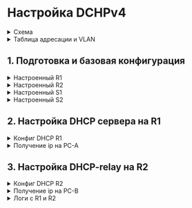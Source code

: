 # Настройка DCHPv4


<details> <summary>Схема</summary>
  
![изображение](https://user-images.githubusercontent.com/80280218/116880159-58010d80-ac2a-11eb-8fc2-fb5dee483897.png)
  
</details>

<details> <summary>Таблица адресации и VLAN</summary>
  
Подсеть A: 192.168.1.0/26 255.255.255.192 62 хоста  
Подсеть B: 192.168.1.64/27 255.255.255.224 30 хостов  
Подсеть C: 192.168.1.96/28 255.255.255.240 14 хостов  

| Device | Interface | IP Address   | Subnet Mask     | Default Gateway |
| ------ | --------- | ------------ | --------------- | --------------- |
| R1     | E0/0      | 10.0.0.1     | 255.255.255.252 | N/A             |
| R1     | E0/1      | N/A          | N/A             | N/A             |
| R1     | E0/1.100  | 192.168.1.1  | 255.255.255.192 | N/A             |
| R1     | E0/1.200  | 192.168.1.65 | 255.255.255.224 | N/A             |
| R1     | E0/1.1000 |              |                 | N/A             |
| R2     | E0/0      | 10.0.0.2     | 255.255.255.252 | N/A             |
| R2     | E0/1      | 192.168.1.97 | 255.255.255.240 | N/A             |
| S1     | VLAN 200  | 192.168.1.66 | 255.255.255.224 | 192.168.1.65    |
| S2     | VLAN 1    | 192.168.1.98 | 255.255.255.240 | 192.168.1.97    |
| PC-A   | NIC       | DHCP         | DHCP            | DHCP            |
| PC-B   | NIC       | DHCP         | DHCP            | DHCP            |

| VLAN | Name        | Interface Assigned |
| ---- | ----------- | ------------------ |
| 1    | N/A         | S2: E0/1           |
| 100  | Clients     | S1: E0/1           |
| 200  | Management  | S1: VLAN 200       |
| 999  | Parking_Lot | S1: E0/2-3         |
| 1000 | Native      | N/A                |
  
</details>


## 1. Подготовка и базовая конфигурация


<details> <summary>Настроенный R1</summary>

```
R1#show ip int br
Interface                  IP-Address      OK? Method Status                Protocol
Ethernet0/0                10.0.0.1        YES manual up                    up
Ethernet0/1                unassigned      YES unset  up                    up
Ethernet0/1.100            192.168.1.1     YES manual up                    up
Ethernet0/1.200            192.168.1.65    YES manual up                    up
Ethernet0/2                unassigned      YES unset  administratively down down
Ethernet0/3                unassigned      YES unset  administratively down down
R1#ping 10.0.0.2
Type escape sequence to abort.
Sending 5, 100-byte ICMP Echos to 10.0.0.2, timeout is 2 seconds:
!!!!!
Success rate is 100 percent (5/5), round-trip min/avg/max = 1/1/1 ms
```

</details>

<details> <summary>Настроенный R2</summary>
  
```
R2#sh ip int br
Interface                  IP-Address      OK? Method Status                Protocol
Ethernet0/0                10.0.0.2        YES manual up                    up
Ethernet0/1                192.168.1.97    YES manual up                    up
Ethernet0/2                unassigned      YES unset  administratively down down
Ethernet0/3                unassigned      YES unset  administratively down down
R2#ping 10.0.0.1
Type escape sequence to abort.
Sending 5, 100-byte ICMP Echos to 10.0.0.1, timeout is 2 seconds:
!!!!!
Success rate is 100 percent (5/5), round-trip min/avg/max = 1/1/1 ms
```
</details>  


<details> <summary>Настроенный S1</summary>
  
```
S1#show vlan

VLAN Name                             Status    Ports
---- -------------------------------- --------- -------------------------------
1    default                          active
100  Clients                          active    Et0/1
200  Management                       active
999  Parking Lot                      active    Et0/2, Et0/3
1000 Native                           active
...
S1#show ip int br
Interface              IP-Address      OK? Method Status                Protocol
Ethernet0/0            unassigned      YES unset  up                    up
Ethernet0/1            unassigned      YES unset  up                    up
Ethernet0/2            unassigned      YES unset  up                    up
Ethernet0/3            unassigned      YES unset  up                    up
Vlan200                192.168.1.66    YES manual up                    up
S1#ping 192.168.1.65
Type escape sequence to abort.
Sending 5, 100-byte ICMP Echos to 192.168.1.65, timeout is 2 seconds:
!!!!!
Success rate is 100 percent (5/5), round-trip min/avg/max = 1/1/1 ms
```

</details>

<details> <summary>Настроенный S2</summary>

```
S2#show vlan

VLAN Name                             Status    Ports
---- -------------------------------- --------- -------------------------------
1    default                          active    Et0/0, Et0/1, Et0/2, Et0/3

S2#show ip int br
Interface              IP-Address      OK? Method Status                Protocol
Ethernet0/0            unassigned      YES unset  up                    up
Ethernet0/1            unassigned      YES unset  up                    up
Ethernet0/2            unassigned      YES unset  up                    up
Ethernet0/3            unassigned      YES unset  up                    up
Vlan1                  192.168.1.98    YES manual up                    up

S2#ping 192.168.1.97
Type escape sequence to abort.
Sending 5, 100-byte ICMP Echos to 192.168.1.97, timeout is 2 seconds:
!!!!!
Success rate is 100 percent (5/5), round-trip min/avg/max = 1/1/1 ms
show 
```

</details>

## 2. Настройка DHCP сервера на R1

<details> <summary>Конфиг DHCP R1</summary>
  
```
R1(config)#do sh run | sec dhcp
ip dhcp excluded-address 192.168.1.1 192.168.1.5
ip dhcp excluded-address 192.168.1.97 192.168.1.98
ip dhcp pool Clients_Pool_1
 network 192.168.1.0 255.255.255.192
 domain-name ccna-lab.com
 default-router 192.168.1.1
 lease 2 12 30
ip dhcp pool R2_Client_LAN
 network 192.168.1.96 255.255.255.240
 domain-name ccna-lab.com
 default-router 192.168.1.97
 lease 2 12 30
 R1#show ip dhcp pool

Pool Clients_Pool_1 :
 Utilization mark (high/low)    : 100 / 0
 Subnet size (first/next)       : 0 / 0
 Total addresses                : 62
 Leased addresses               : 0
 Pending event                  : none
 1 subnet is currently in the pool :
 Current index        IP address range                    Leased addresses
 192.168.1.1          192.168.1.1      - 192.168.1.62      0

Pool R2_Client_LAN :
 Utilization mark (high/low)    : 100 / 0
 Subnet size (first/next)       : 0 / 0
 Total addresses                : 14
 Leased addresses               : 0
 Pending event                  : none
 1 subnet is currently in the pool :
 Current index        IP address range                    Leased addresses
 192.168.1.97         192.168.1.97     - 192.168.1.110     0

R1#show ip dhcp binding
Bindings from all pools not associated with VRF:
IP address          Client-ID/              Lease expiration        Type
                    Hardware address/
                    User name
R1#show ip dhcp server statistics
Memory usage         25176
Address pools        2
Database agents      0
Automatic bindings   0
Manual bindings      0
Expired bindings     0
Malformed messages   0
Secure arp entries   0
Message              Received
BOOTREQUEST          0
DHCPDISCOVER         0
DHCPREQUEST          0
DHCPDECLINE          0
DHCPRELEASE          0
DHCPINFORM           0
Message              Sent
BOOTREPLY            0
DHCPOFFER            0
DHCPACK              0
DHCPNAK              0

```

</details>

<details> <summary>Получение ip на PC-A</summary>

```
VPCS> dhcp -r
DDORA IP 192.168.1.6/26 GW 192.168.1.1
VPCS> show ip

NAME        : VPCS[1]
IP/MASK     : 192.168.1.6/26
GATEWAY     : 192.168.1.1
DNS         :
DHCP SERVER : 192.168.1.1
DHCP LEASE  : 217769, 217800/108900/190575
DOMAIN NAME : ccna-lab.com
MAC         : 00:50:79:66:68:05
LPORT       : 20000
RHOST:PORT  : 127.0.0.1:30000
MTU         : 1500

VPCS> ping 192.168.1.1
84 bytes from 192.168.1.1 icmp_seq=1 ttl=255 time=0.334 ms
84 bytes from 192.168.1.1 icmp_seq=2 ttl=255 time=0.537 ms
84 bytes from 192.168.1.1 icmp_seq=3 ttl=255 time=0.540 ms
84 bytes from 192.168.1.1 icmp_seq=4 ttl=255 time=0.502 ms
84 bytes from 192.168.1.1 icmp_seq=5 ttl=255 time=0.551 ms
```

</details>


## 3. Настройка DHCP-relay на R2

<details> <summary>Конфиг DHCP R2</summary>

```
R2(config-if)#do show run int eth0/1
Building configuration...

Current configuration : 125 bytes
!
interface Ethernet0/1
 description link to S2
 ip address 192.168.1.97 255.255.255.240
 ip helper-address 192.168.1.1
end
```

</details>
  
<details> <summary>Получение ip на PC-B</summary>

```
VPCS> dhcp -r
DDORA IP 192.168.1.99/28 GW 192.168.1.97

VPCS> show ip

NAME        : VPCS[1]
IP/MASK     : 192.168.1.99/28
GATEWAY     : 192.168.1.97
DNS         :
DHCP SERVER : 10.0.0.1
DHCP LEASE  : 217788, 217800/108900/190575
DOMAIN NAME : ccna-lab.com
MAC         : 00:50:79:66:68:06
LPORT       : 20000
RHOST:PORT  : 127.0.0.1:30000
MTU         : 1500

VPCS> ping 192.168.1.1
84 bytes from 192.168.1.1 icmp_seq=1 ttl=254 time=0.529 ms
84 bytes from 192.168.1.1 icmp_seq=2 ttl=254 time=0.608 ms
84 bytes from 192.168.1.1 icmp_seq=3 ttl=254 time=0.689 ms
84 bytes from 192.168.1.1 icmp_seq=4 ttl=254 time=0.632 ms
84 bytes from 192.168.1.1 icmp_seq=5 ttl=254 time=0.746 ms

```

</details>


<details> <summary>Логи с R1 и R2</summary>

```
R1#show ip dhcp binding
Bindings from all pools not associated with VRF:
IP address          Client-ID/              Lease expiration        Type
                    Hardware address/
                    User name
192.168.1.6         0100.5079.6668.05       May 06 2021 05:10 AM    Automatic
192.168.1.99        0100.5079.6668.06       May 06 2021 05:15 AM    Automatic
R1#show ip dhcp server statistics
Memory usage         42094
Address pools        2
Database agents      0
Automatic bindings   2
Manual bindings      0
Expired bindings     0
Malformed messages   0
Secure arp entries   0

Message              Received
BOOTREQUEST          0
DHCPDISCOVER         4
DHCPREQUEST          2
DHCPDECLINE          0
DHCPRELEASE          0
DHCPINFORM           0

Message              Sent
BOOTREPLY            0
DHCPOFFER            2
DHCPACK              2
DHCPNAK              0
```
***

```
R2#show ip dhcp server statistics
Memory usage         22565
Address pools        0
Database agents      0
Automatic bindings   0
Manual bindings      0
Expired bindings     0
Malformed messages   0
Secure arp entries   0

Message              Received
BOOTREQUEST          0
DHCPDISCOVER         0
DHCPREQUEST          0
DHCPDECLINE          0
DHCPRELEASE          0
DHCPINFORM           0

Message              Sent
BOOTREPLY            0
DHCPOFFER            0
DHCPACK              0

```

</details>
